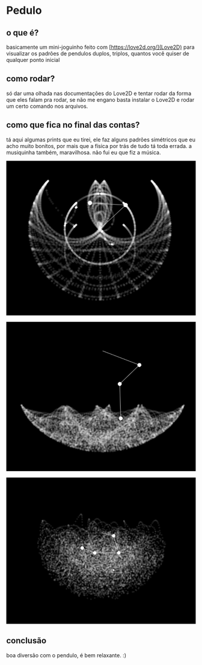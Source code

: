 # Pedulo

## o que é?

basicamente um mini-joguinho feito com [https://love2d.org/](Love2D) para visualizar os padrões de pendulos duplos, triplos, quantos você quiser de qualquer ponto inicial

## como rodar?

só dar uma olhada nas documentações do Love2D e tentar rodar da forma que eles falam pra rodar, se não me engano basta instalar o Love2D e rodar um certo comando nos arquivos.

## como que fica no final das contas?

tá aqui algumas prints que eu tirei, ele faz alguns padrões simétricos que eu acho muito bonitos, por mais que a física por trás de tudo tá toda errada.
a musiquinha também, maravilhosa. não fui eu que fiz a música.

![Screenshot1](https://github.com/gabrielmfern/pendulo-2d/blob/main/Screenshot_1.png?raw=true)

![Screenshot2](https://github.com/gabrielmfern/pendulo-2d/blob/main/Screenshot_2.png?raw=true)

![Screenshot3](https://github.com/gabrielmfern/pendulo-2d/blob/main/Screenshot_3.png?raw=true)

## conclusão

boa diversão com o pendulo, é bem relaxante. :)

